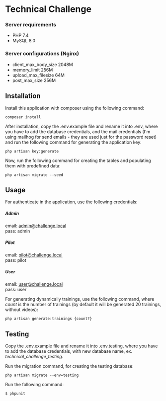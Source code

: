# Technical Challenge
### Server requirements
- PHP 7.4
- MySQL 8.0

### Server configurations (Nginx)
- client_max_body_size 2048M
- memory_limit 256M
- upload_max_filesize 64M
- post_max_size 256M

## Installation
Install this application with composer using the following command:

`composer install`

After installation, copy the .env.example file and rename it into .env,
where you have to add the database credentials, and the mail credentials
(I'm using mailhog for send emails - they are used just for the password reset)
and run the following command for generating the application key:

`php artisan key:generate`

Now, run the following command for creating the tables and populating them with predefined data:

`php artisan migrate --seed`

## Usage
For authenticate in the application, use the following credentials:
 
##### Admin
 email: admin@challenge.local <br>
 pass: admin
 
##### Pilot
 email: pilot@challenge.local <br>
 pass: pilot
  
##### User
 email: user@challenge.local <br>
 pass: user

For generating dynamically trainings, use the following command, where _count_ is the number of trainings 
(by default it will be generated 20 trainings, without videos):

`php artisan generate:trainings {count?}`

## Testing
Copy the .env.example file and rename it into .env.testing,
where you have to add the database credentials, with new database name, ex. _technical_challenge_testing_.

Run the migration command, for creating the testing database:

`php artisan migrate --env=testing`


Run the following command:

`$ phpunit`


